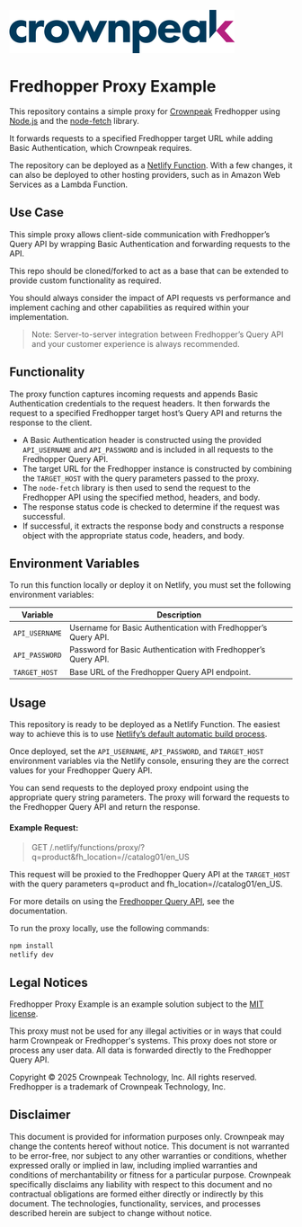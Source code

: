 <a href="http://www.crownpeak.com" target="_blank">![Crownpeak Logo](images/logo/crownpeak-logo.png?raw=true "Crownpeak Logo")</a>

# Fredhopper Proxy Example
This repository contains a simple proxy for [Crownpeak](https://www.crownpeak.com) Fredhopper using [Node.js](https://nodejs.org/) and the [node-fetch](https://github.com/node-fetch/node-fetch) library.

It forwards requests to a specified Fredhopper target URL while adding Basic Authentication, which Crownpeak requires.

The repository can be deployed as a [Netlify Function](https://docs.netlify.com/functions/overview/). With a few changes, it can also be deployed to other hosting providers, such as in Amazon Web Services as a Lambda Function.

## Use Case

This simple proxy allows client-side communication with Fredhopper’s Query API by wrapping Basic Authentication and forwarding requests to the API.

This repo should be cloned/forked to act as a base that can be extended to provide custom functionality as required.

You should always consider the impact of API requests vs performance and implement caching and other capabilities as required within your implementation.

> Note: Server-to-server integration between Fredhopper’s Query API and your customer experience is always recommended.

## Functionality

The proxy function captures incoming requests and appends Basic Authentication credentials to the request headers. It then forwards the request to a specified Fredhopper target host’s Query API and returns the response to the client.

- A Basic Authentication header is constructed using the provided `API_USERNAME` and `API_PASSWORD` and is included in all requests to the Fredhopper Query API.
- The target URL for the Fredhopper instance is constructed by combining the `TARGET_HOST` with the query parameters passed to the proxy.
- The `node-fetch` library is then used to send the request to the Fredhopper API using the specified method, headers, and body.
- The response status code is checked to determine if the request was successful.
- If successful, it extracts the response body and constructs a response object with the appropriate status code, headers, and body.

## Environment Variables

To run this function locally or deploy it on Netlify, you must set the following environment variables:

| Variable       | Description                                                    |
|----------------|----------------------------------------------------------------|
| `API_USERNAME` | Username for Basic Authentication with Fredhopper’s Query API. |
| `API_PASSWORD` | Password for Basic Authentication with Fredhopper’s Query API. |
| `TARGET_HOST`  | Base URL of the Fredhopper Query API endpoint.                 |

## Usage

This repository is ready to be deployed as a Netlify Function. The easiest way to achieve this is to use [Netlify’s default automatic build process](https://docs.netlify.com/functions/deploy/).

Once deployed, set the `API_USERNAME`, `API_PASSWORD`, and `TARGET_HOST` environment variables via the Netlify console, ensuring they are the correct values for your Fredhopper Query API.

You can send requests to the deployed proxy endpoint using the appropriate query string parameters. The proxy will forward the requests to the Fredhopper Query API and return the response.

#### Example Request:

> GET /.netlify/functions/proxy/?q=product&fh_location=//catalog01/en_US

This request will be proxied to the Fredhopper Query API at the `TARGET_HOST` with the query parameters q=product and fh_location=//catalog01/en_US.

For more details on using the [Fredhopper Query API](https://crownpeak.gitbook.io/product-discovery/fredhopper-integration-guide/fredhopper-integration-guide-1/front-end-integration), see the documentation.

To run the proxy locally, use the following commands:
``` 
npm install 
netlify dev
```

##  Legal Notices

Fredhopper Proxy Example is an example solution subject to the [MIT license](https://github.com/Crownpeak/fhr-client-proxy?tab=MIT-1-ov-file).

This proxy must not be used for any illegal activities or in ways that could harm Crownpeak or Fredhopper's systems. This proxy does not store or process any user data. All data is forwarded directly to the Fredhopper Query API.

Copyright © 2025 Crownpeak Technology, Inc. All rights reserved. Fredhopper is a trademark of Crownpeak Technology, Inc.

## Disclaimer
This document is provided for information purposes only. Crownpeak may change the contents hereof without notice. This document is not warranted to be error-free, nor subject to any other warranties or conditions, whether expressed orally or implied in law, including implied warranties and conditions of merchantability or fitness for a particular purpose. Crownpeak specifically disclaims any liability with respect to this document and no contractual obligations are formed either directly or indirectly by this document. The technologies, functionality, services, and processes described herein are subject to change without notice.
